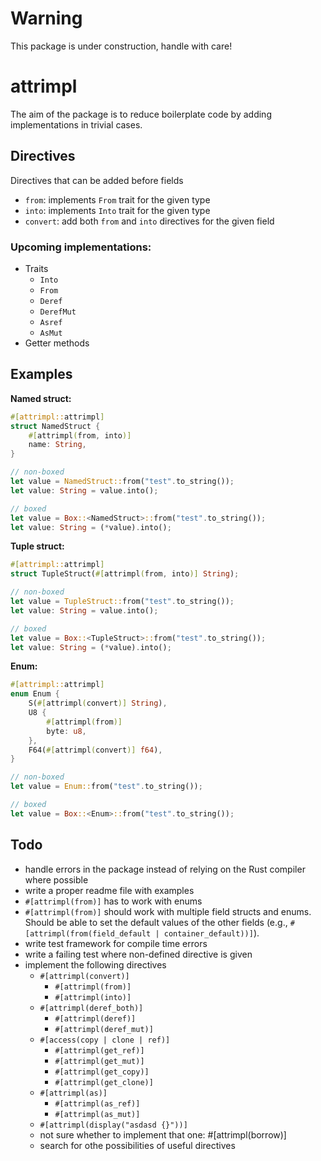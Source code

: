 # Warning
This package is under construction, handle with care!


# attrimpl
The aim of the package is to reduce boilerplate code by adding implementations in trivial cases.

## Directives
Directives that can be added before fields
- `from`: implements `From` trait for the given type
- `into`: implements `Into` trait for the given type
- `convert`: add both `from` and `into` directives for the given field

### Upcoming implementations:
- Traits
  - `Into`
  - `From`
  - `Deref`
  - `DerefMut`
  - `Asref`
  - `AsMut`
- Getter methods

## Examples
**Named struct:**
```rust
#[attrimpl::attrimpl]
struct NamedStruct {
    #[attrimpl(from, into)]
    name: String,
}

// non-boxed
let value = NamedStruct::from("test".to_string());
let value: String = value.into();

// boxed
let value = Box::<NamedStruct>::from("test".to_string());
let value: String = (*value).into();
```

**Tuple struct:**
```rust
#[attrimpl::attrimpl]
struct TupleStruct(#[attrimpl(from, into)] String);

// non-boxed
let value = TupleStruct::from("test".to_string());
let value: String = value.into();

// boxed
let value = Box::<TupleStruct>::from("test".to_string());
let value: String = (*value).into();
```

**Enum:**
```rust
#[attrimpl::attrimpl]
enum Enum {
    S(#[attrimpl(convert)] String),
    U8 {
        #[attrimpl(from)]
        byte: u8,
    },
    F64(#[attrimpl(convert)] f64),
}

// non-boxed
let value = Enum::from("test".to_string());

// boxed
let value = Box::<Enum>::from("test".to_string());
```


## Todo
* handle errors in the package instead of relying on the Rust compiler where possible
* write a proper readme file with examples
* `#[attrimpl(from)]` has to work with enums
* `#[attrimpl(from)]` should work with multiple field structs and enums. Should be able to set the default values of the other fields (e.g., `#[attrimpl(from(field_default | container_default))]`).
* write test framework for compile time errors
* write a failing test where non-defined directive is given
* implement the following directives
  * `#[attrimpl(convert)]`
    * `#[attrimpl(from)]`
    * `#[attrimpl(into)]`
  * `#[attrimpl(deref_both)]`
    * `#[attrimpl(deref)]`
    * `#[attrimpl(deref_mut)]`
  * `#[access(copy | clone | ref)]`
    * `#[attrimpl(get_ref)]`
    * `#[attrimpl(get_mut)]`
    * `#[attrimpl(get_copy)]`
    * `#[attrimpl(get_clone)]`
  * `#[attrimpl(as)]`
    * `#[attrimpl(as_ref)]`
    * `#[attrimpl(as_mut)]`
  * `#[attrimpl(display("asdasd {}"))]`
  * not sure whether to implement that one: #[attrimpl(borrow)]
  * search for othe possibilities of useful directives

